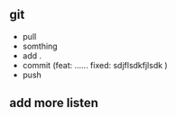## git 


- pull
- somthing 
- add .
- commit (feat: ...... fixed: sdjflsdkfjlsdk )
- push

## add more listen
